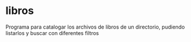 # libros
Programa para catalogar los archivos de libros de un directorio, pudiendo listarlos y buscar con diferentes filtros